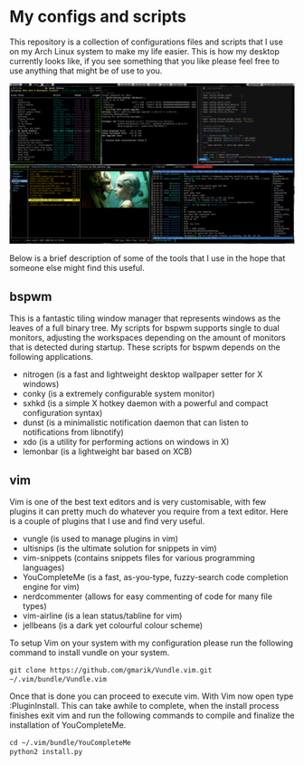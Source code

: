 My configs and scripts
======================
This repository is a collection of configurations files and scripts that I use on my Arch Linux system to make my life easier. This is how my desktop currently looks like, if you see something that you like please feel free to use anything that might be of use to you.

![Image of my Desktop](https://github.com/deonspengler/dotfiles/raw/master/screenshot.png)

Below is a brief description of some of the tools that I use in the hope that someone else might find this useful.

bspwm
-----
This is a fantastic tiling window manager that represents windows as the leaves of a full binary tree. My scripts for bspwm supports single to dual monitors, adjusting the workspaces depending on the amount of monitors that is detected during startup. These scripts for bspwm depends on the following applications.

* nitrogen (is a fast and lightweight desktop wallpaper setter for X windows)
* conky (is a extremely configurable system monitor)
* sxhkd (is a simple X hotkey daemon with a powerful and compact configuration syntax)
* dunst (is a minimalistic notification daemon that can listen to notifications from libnotify)
* xdo (is a utility for performing actions on windows in X)
* lemonbar (is a lightweight bar based on XCB)

vim
---
Vim is one of the best text editors and is very customisable, with few plugins it can pretty much do whatever you require from a text editor. Here is a couple of plugins that I use and find very useful.

* vungle (is used to manage plugins in vim)
* ultisnips (is the ultimate solution for snippets in vim)
* vim-snippets (contains snippets files for various programming languages)
* YouCompleteMe (is a fast, as-you-type, fuzzy-search code completion engine for vim)
* nerdcommenter (allows for easy commenting of code for many file types)
* vim-airline (is a lean status/tabline for vim)
* jellbeans (is a dark yet colourful colour scheme)

To setup Vim on your system with my configuration please run the following command to install vundle on your system.

```
git clone https://github.com/gmarik/Vundle.vim.git ~/.vim/bundle/Vundle.vim
```

Once that is done you can proceed to execute vim. With Vim now open type :PluginInstall. This can take awhile to complete, when the install process finishes exit vim and run the following commands to compile and finalize the installation of YouCompleteMe.

```
cd ~/.vim/bundle/YouCompleteMe
python2 install.py
```
